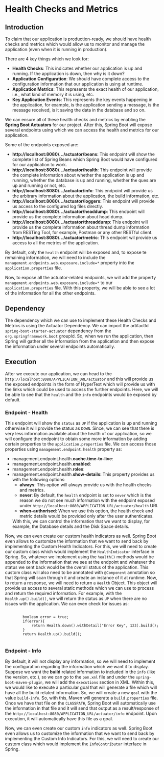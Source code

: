 # Health Checks and Metrics
## Introduction
<div>
    <p>To claim that our application is production-ready, we should have health checks and metrics which would allow us to monitor and manage the application (even when it is running in production). </p>
    <p>
        <p>There are 4 key things which we look for:</p>
        <ul>
            <li><b>Health Checks</b>: This indicates whether our application is up and running. If the application is down, then why is it down?</li>
            <li><b>Application Configuration</b>: We should have complete access to the configuration information that our application is using at runtime.</li>
            <li><b>Application Metrics</b>: This represents the exact health of our application, i.e., what kind of memory it is using, etc.</li>
            <li><b>Key Application Events</b>: This represents the key events happening in the application, for example, is the application sending a message, is the message received, is it saving the data in the database and so on.</li>
        </ul>
    </p>
    <p>We can ensure all of these health checks and metrics by enabling the <b>Spring Boot Actuators</b> for our project. After this, Spring Boot will expose several endpoints using which we can access the health and metrics for our application.</p>
    <p>Some of the endpoints exposed are:</p>
    <ul>
        <li><b>http://localhost:8080/.../actuator/beans</b>: This endpoint will show the complete list of Spring Beans which Spring Boot would have configured for our application to work.</li>
        <li><b>http://localhost:8080/.../actuator/health</b>: This endpoint will provide the complete information about whether the application is up and running, whether the database is up and running, whether the ques are up and running or not, etc.</li>
        <li><b>http://localhost:8080/.../actuator/info</b>: This endpoint will provide us the arbitrary information about the application, the build information, etc.</li>
        <li><b>http://localhost:8080/.../actuator/loggers</b>: This endpoint will provide us access to the configured log files directly.</li>
        <li><b>http://localhost:8080/.../actuator/headdump</b>: This endpoint will provide us the complete information about head dump.</li>
        <li><b>http://localhost:8080/.../actuator/threaddump</b>: This endpoint will provide us the complete information about thread dump information from RESTing Tool, for example, Postman or any other RESTful client.</li>
        <li><b>http://localhost:8080/.../actuator/metric</b>: This endpoint wil provide us access to all the metrics of the application.</li>
    </ul>
    <p>By default, only the <code>health</code> endpoint will be exposed and, to expose te remaining information, we will need to include the <code>management.endpoints.web.exposure.include=*</code> property into the <code>application.properties</code> file.</p>
    <p>Now, to expose all the actuator-related endpoints, we will add the property <code>management.endpoints.web.exposure.include=*</code> to our <code>application.properties</code> file. With this property, we will be able to see a lot of the information for all the other endpoints.</p>
</div>

## Dependency
<div>
    <p>The dependency which we can use to implement these Health Checks and Metrics is using the Actuator Dependency. We can import the artifactId <code>spring-boot-starter-actuator</code> dependency from the <code>org.springframework.boot</code> groupId. So, when we run the application, then Spring will gather all the information from the application and then expose the information under several endpoints automatically.</p>
</div>

## Execution
<div>
    <p>After we execute our application, we can head to the <code>http://localhost:8080/APPLICATION_URL/actuator</code> and this will provide us the exposed endpoints in the form of HyperText which will provide us with the links which could be used to access the further endpoints. Here, we will be able to see that the <code>health</code> and the <code>info</code> endpoints would be exposed by default.</p>
</div>

### Endpoint - Health
<div>
    <p>This endpoint will show the <code>status</code> as <code>UP</code> if the application is up and running otherwise it will provide the status as <code>DOWN</code>. Since, we can see that there is very less information available about the health of our application, so we will configure the endpoint to obtain some more information by adding certain properties to the <code>application.properties</code> file. We can access those properties using <code>management.endpoint.health</code> property as:</p>
    <ul>
        <li>management.endpoint.health.<b>cache.time-to-live</b>: </li>
        <li>management.endpoint.health.<b>enabled</b>: </li>
        <li>management.endpoint.health.<b>roles</b>: </li>
        <li><span>management.endpoint.health.<b>show-details</b></span>: 
            This property provides us with the following options:
            <ul>
                <li><b>always</b>: This option will always provide us with the health checks and metrics.</li>
                <li><b>never</b>: By default, the <code>health</code> endpoint is set to <code>never</code> which is the reason we do not see much information with the endpoint exposed under <code>http://localhost:8080/APPLICATION_URL/actuator/health</code> URI.</li>
                <li><b>when-authorised</b>: When we use this option, the health check and metric details would be provided only after the user authenticates.</li>
            </ul>
            With this, we can control the information that we want to display, for example, the Database details and the Disk Space details.
        </li>
    </ul>
    <p>Now, we can even create our custom health indicators as well. Spring Boot even allows to customize the information that we want to send back by implementing the Custom Health Indicators. For this, we will need to create our custom class which would implement the <code>HealthIndicator</code> interface in Spring. So, whatever we implement using the <code>health()</code> methods would be appended to the information that we see at the endpoint and whatever the status we sent back would be the overall status of the application. This custom class will also need to be annotated with <code>@Component</code> annotation so that Spring will scan through it and create an instance of it at runtime. Now, to return a response, we will need to return a <code>Health</code> Object. This object will provide us access to several static methods which we can use to process and return the required information. For example, with the <code>Health.up().build()</code>, we will return the status as <code>UP</code> when there are no issues with the application. We can even check for issues as:</p>
    <pre><code>
        boolean error = true;
        if(error){
            return Health.down().withDetail("Error Key", 123).build();
        }
        return Health.up().build();
    </code></pre>
</div>

### Endpoint - Info
<div>
    <p>By default, it will not display any information, so we will need to implement the configuration regarding the information which we want it to display. Suppose we want the <b>build</b> related information to included in the <code>info</code> (like the version, etc.), so we can go to the <code>pom.xml</code> file and under the <code>spring-boot-maven-plugin</code>, we will add the <code>executions</code> section in XML. Within this, we would like to execute a particular goal that will generate a file which will have all the build related information. So, we will create a new <code>goal</code> with the value <code>build-info</code>. So, with this, Maven will generate a <code>build.properties</code> file. Once we have that file on the <code>CLASSPATH</code>, Spring Boot will automatically use the information in that file and it will send that output as a result/response of the <code>http://localhost:8080/APPLICATION_URL/actuator/info</code> endpoint. Upon execution, it will automatically have this file as a goal.</p>
    <p>Now, we can even create our custom <code>info</code> indicators as well. Spring Boot even allows us to customize the information that we want to send back by implementing the Custom Info Indicators. For this, we will need to create our custom class which would implement the <code>InfoContributor</code> interface in Spring.</p>
</div>


